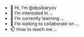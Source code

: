 - 👋 Hi, I’m @dpsikaryov
- 👀 I’m interested in ...
- 🌱 I’m currently learning ...
- 💞️ I’m looking to collaborate on ...
- 📫 How to reach me ...

<!---
dpsikaryov/dpsikaryov is a ✨ special ✨ repository because its `README.md` (this file) appears on your GitHub profile.
You can click the Preview link to take a look at your changes.
--->
